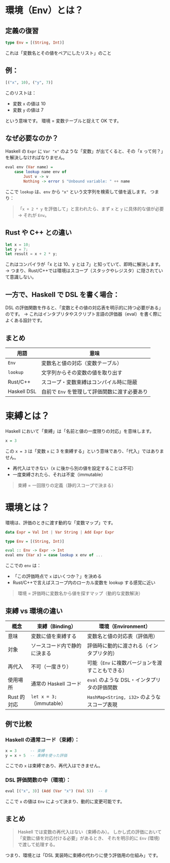 # 環境（Env）とは？

## 定義の復習

```hs
type Env = [(String, Int)]
```

これは「変数名とその値をペアにしたリスト」のこと

## 例：

```hs
[("x", 10), ("y", 7)]
```

このリストは：

- 変数 `x` の値は 10
- 変数 `y` の値は 7

という意味です。
環境 = 変数テーブルと捉えて OK です。

## なぜ必要なのか？

Haskell の `Expr` に `Var "x"` のような「変数」が出てくると、その「x って何？」を解決しなければなりません。

```hs
eval env (Var name) =
    case lookup name env of
        Just v -> v
        Nothing -> error $ "Unbound variable: " ++ name
```

ここで `lookup` は、`env` から `"x"` という文字列を検索して値を返します。
つまり：

> 「`x + 2 * y` を評価して」と言われたら、まず `x` と `y` に具体的な値が必要 → それが `Env`。

## Rust や C++ との違い

```rs
let x = 10;
let y = 7;
let result = x + 2 * y;
```

これはコンパイラが「x とは 10、y とは 7」と知っていて、即時に解決します。
→ つまり、Rust/C++では環境はスコープ（スタックやレジスタ）に隠されていて意識しない。

## 一方で、Haskell で DSL を書く場合：

DSL の評価関数を作ると、「変数とその値の対応表を明示的に持つ必要がある」のです。
→ これはインタプリタやスクリプト言語の評価器（eval）を書く際によくある設計です。

## まとめ

| 用語        | 意味                                          |
| ----------- | --------------------------------------------- |
| `Env`       | 変数名と値の対応（変数テーブル）              |
| `lookup`    | 文字列からその変数の値を取り出す              |
| Rust/C++    | スコープ・変数束縛はコンパイル時に隠蔽        |
| Haskell DSL | 自前で `Env` を管理して評価関数に渡す必要あり |

# 束縛とは？

Haskell において「束縛」は「名前と値の一度限りの対応」を意味します。

```hs
x = 3
```

この `x = 3` は「変数 `x` に 3 を束縛する」という意味であり、「代入」ではありません。

- 再代入はできない（x に後から別の値を設定することは不可）
- 一度束縛されたら、それは不変（immutable）

> 束縛 = 一回限りの定義（静的スコープで決まる）

# 環境とは？

環境は、評価のときに渡す動的な「変数マップ」です。

```hs
data Expr = Val Int | Var String | Add Expr Expr

type Env = [(String, Int)]

eval :: Env -> Expr -> Int
eval env (Var x) = case lookup x env of ...
```

ここでの `env` は：

- 「この評価時点で `x` はいくつか？」を決める
- Rust/C++で言えばスコープ内のローカル変数を lookup する感覚に近い

> 環境 = 評価時に変数名から値を探すマップ（動的な変数解決）

## 束縛 vs 環境の違い

| 概念        | 束縛（Binding）              | 環境（Environment）                              |
| ----------- | ---------------------------- | ------------------------------------------------ |
| 意味        | 変数に値を束縛する           | 変数名と値の対応表（評価用）                     |
| 対象        | ソースコード内で静的に決まる | 評価時に動的に渡される（インタプリタ的）         |
| 再代入      | 不可（一度きり）             | 可能（`Env` に複数バージョンを渡すこともできる） |
| 使用場所    | 通常の Haskell コード        | `eval` のような DSL・インタプリタの評価関数      |
| Rust 的対応 | `let x = 3;`（immutable）    | `HashMap<String, i32>` のようなスコープ表現      |

## 例で比較

### Haskell の通常コード（束縛）：

```hs
x = 3      -- 束縛
y = x + 5  -- 束縛を使った評価
```

ここでの `x` は束縛であり、再代入はできません。

### DSL 評価関数の中（環境）：

```hs
eval [("x", 3)] (Add (Var "x") (Val 5))  -- 8
```

ここで `x` の値は `Env` によって決まり、動的に変更可能です。

## まとめ

> Haskell では変数の再代入はない（束縛のみ）。
> しかし式の評価において「変数に値を対応付ける必要」があるとき、
> それを明示的に `Env` (環境) で渡して処理する。

つまり、環境とは「DSL 実装時に束縛の代わりに使う評価用の仕組み」です。

